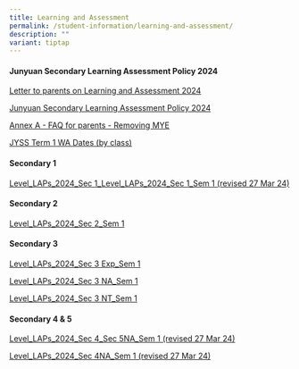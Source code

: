 ```yaml
---
title: Learning and Assessment
permalink: /student-information/learning-and-assessment/
description: ""
variant: tiptap
---
```

<h4><strong>Junyuan Secondary Learning Assessment Policy 2024</strong></h4>
<p><a href="/files/Letter_to_parents_on_Learning_and_Assessment_2024.pdf" rel="noopener noreferrer nofollow" target="_blank">Letter to parents on Learning and Assessment 2024</a>
</p>
<p><a href="/files/Junyuan_Secondary_Learning_Assessment_Policy_2024.pdf" rel="noopener noreferrer nofollow" target="_blank">Junyuan Secondary Learning Assessment Policy 2024</a>
</p>
<p><a href="/files/Annex_A___FAQ__for_parents____Removing_MYE.pdf" rel="noopener noreferrer nofollow" target="_blank">Annex A - FAQ for parents - Removing MYE</a>
</p>
<p></p>
<p><a href="https://docs.google.com/spreadsheets/d/1tqqVOfrI8NMW3oz79n01s0scrmm_SLwmkeP_38PIL5I/edit#gid=427377082" rel="noopener noreferrer nofollow" target="_blank">JYSS Term 1 WA Dates (by class)</a>
</p>
<h4><strong>Secondary 1</strong></h4>
<p><a href="/files/Level_LAPs_2024_Sec_1_Sem_1_updated_27_3_.pdf" rel="noopener noreferrer nofollow" target="_blank">Level_LAPs_2024_Sec 1_Level_LAPs_2024_Sec 1_Sem 1 (revised 27 Mar 24)</a>
</p>
<h4><strong>Secondary 2</strong></h4>
<p><a href="/files/Level_LAPs_2024_Sec_2_Sem_1.pdf" rel="noopener noreferrer nofollow" target="_blank">Level_LAPs_2024_Sec 2_Sem 1</a>
</p>
<h4><strong>Secondary 3</strong></h4>
<p><a href="/files/Level_LAPs_2024_Sec_3_Exp_Sem_1.pdf" rel="noopener noreferrer nofollow" target="_blank">Level_LAPs_2024_Sec 3 Exp_Sem 1</a>
</p>
<p><a href="/files/Level_LAPs_2024_Sec_3_NA_Sem_1.pdf" rel="noopener noreferrer nofollow" target="_blank">Level_LAPs_2024_Sec 3 NA_Sem 1</a>
</p>
<p><a href="/files/Level_LAPs_2024_Sec_3_NT_Sem_1.pdf" rel="noopener noreferrer nofollow" target="_blank">Level_LAPs_2024_Sec 3 NT_Sem 1</a>
</p>
<h4><strong>Secondary 4 &amp; 5</strong></h4>
<p><a href="/files/Level_LAPs_2024_Sec_4_Exp_5NA_Sem_1__Updated_27_March_.pdf" rel="noopener noreferrer nofollow" target="_blank">Level_LAPs_2024_Sec 4_Sec 5NA_Sem 1 (revised 27 Mar 24)</a>
</p>
<p><a href="/files/Level_LAPs_2024_Sec_4_NA_Sem_1__Updated_27_March_.pdf" rel="noopener noreferrer nofollow" target="_blank">Level_LAPs_2024_Sec 4NA_Sem 1 (revised 27 Mar 24)</a>
</p>
<p></p>
